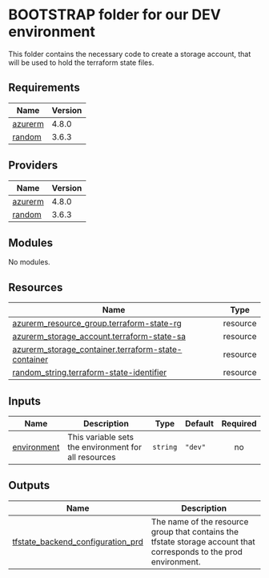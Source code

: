 # BOOTSTRAP folder for our DEV environment

This folder contains the necessary code to create a storage account, that will be used to hold the terraform state files.
## Requirements

| Name | Version |
|------|---------|
| <a name="requirement_azurerm"></a> [azurerm](#requirement\_azurerm) | 4.8.0 |
| <a name="requirement_random"></a> [random](#requirement\_random) | 3.6.3 |

## Providers

| Name | Version |
|------|---------|
| <a name="provider_azurerm"></a> [azurerm](#provider\_azurerm) | 4.8.0 |
| <a name="provider_random"></a> [random](#provider\_random) | 3.6.3 |

## Modules

No modules.

## Resources

| Name | Type |
|------|------|
| [azurerm_resource_group.terraform-state-rg](https://registry.terraform.io/providers/hashicorp/azurerm/4.8.0/docs/resources/resource_group) | resource |
| [azurerm_storage_account.terraform-state-sa](https://registry.terraform.io/providers/hashicorp/azurerm/4.8.0/docs/resources/storage_account) | resource |
| [azurerm_storage_container.terraform-state-container](https://registry.terraform.io/providers/hashicorp/azurerm/4.8.0/docs/resources/storage_container) | resource |
| [random_string.terraform-state-identifier](https://registry.terraform.io/providers/hashicorp/random/3.6.3/docs/resources/string) | resource |

## Inputs

| Name | Description | Type | Default | Required |
|------|-------------|------|---------|:--------:|
| <a name="input_environment"></a> [environment](#input\_environment) | This variable sets the environment for all resources | `string` | `"dev"` | no |

## Outputs

| Name | Description |
|------|-------------|
| <a name="output_tfstate_backend_configuration_prd"></a> [tfstate\_backend\_configuration\_prd](#output\_tfstate\_backend\_configuration\_prd) | The name of the resource group that contains the tfstate storage account that corresponds to the prod environment. |
